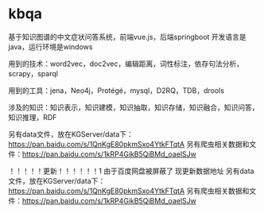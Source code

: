# kbqa
基于知识图谱的中文症状问答系统，前端vue.js，后端springboot
开发语言是java，运行环境是windows

用到的技术：word2vec，doc2vec，编辑距离，词性标注，依存句法分析，scrapy，sparql

用到的工具：jena，Neo4j，Protégé，mysql，D2RQ，TDB，drools

涉及的知识：知识表示，知识建模，知识抽取，知识存储，知识融合，知识问答，知识推理，RDF

另有data文件，放在KGServer/data下：https://pan.baidu.com/s/1QnKgE80pkmSxo4YtkFTqtA
另有爬虫相关数据和文件：https://pan.baidu.com/s/1kRP4GikB5QiBMd_oaelSJw


！！！！！更新！！！！！！1
由于百度网盘被屏蔽了 现更新数据地址
另有data文件，放在KGServer/data下：https://pan.baidu.com/s/1QnKgE80pkmSxo4YtkFTqtA
另有爬虫相关数据和文件：https://pan.baidu.com/s/1kRP4GikB5QiBMd_oaelSJw


